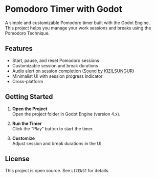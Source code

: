 # Pomodoro Timer with Godot

A simple and customizable Pomodoro timer built with the Godot Engine. This project helps you manage your work sessions and breaks using the Pomodoro Technique.

## Features

- Start, pause, and reset Pomodoro sessions
- Customizable session and break durations
- Audio alert on session completion ([Sound by KIZILSUNGUR](https://freesound.org/people/KIZILSUNGUR/sounds/72125/))
- Minimalist UI with session progress indicator
- Cross-platform

## Getting Started

1. **Open the Project**  
Open the project folder in Godot Engine (version 4.x).

2. **Run the Timer**  
Click the "Play" button to start the timer.

3. **Customize**  
Adjust session and break durations in the UI.

## License

This project is open source. See `LICENSE` for details.
